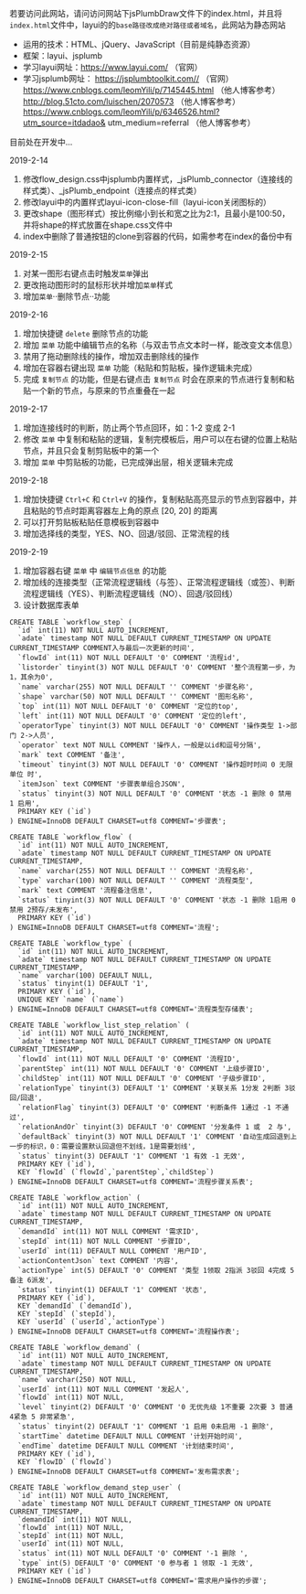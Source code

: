 若要访问此网站，请问访问网站下jsPlumbDraw文件下的index.html，并且将`index.html`文件中，layui的的`base路径改成绝对路径或者域名`，此网站为静态网站

- 运用的技术：HTML、jQuery、JavaScript（目前是纯静态资源）
- 框架：layui、jsplumb
- 学习layui网址：https://www.layui.com/ （官网）
- 学习jsplumb网址： https://jsplumbtoolkit.com// （官网）
                   https://www.cnblogs.com/leomYili/p/7145445.html （他人博客参考）
                   http://blog.51cto.com/luischen/2070573 （他人博客参考）
                   https://www.cnblogs.com/leomYili/p/6346526.html?utm_source=itdadao&  utm_medium=referral （他人博客参考）

目前处在开发中...

2019-2-14
1. 修改flow_design.css中jsplumb内置样式，_jsPlumb_connector（连接线的样式类）、_jsPlumb_endpoint（连接点的样式类）
2. 修改layui中的内置样式layui-icon-close-fill（layui-icon关闭图标的）
3. 更改shape（图形样式）按比例缩小到长和宽之比为2:1，且最小是100:50，并将shape的样式放置在shape.css文件中
4. index中删除了普通按钮的clone到容器的代码，如需参考在index的备份中有

2019-2-15
1. 对某一图形右键点击时触发`菜单`弹出
2. 更改拖动图形时的鼠标形状并增加`菜单`样式
3. 增加`菜单`··删除节点··功能

2019-2-16
1. 增加快捷键 `delete` 删除节点的功能
2. 增加 `菜单` 功能中编辑节点的名称（与双击节点文本时一样，能改变文本信息）
3. 禁用了拖动删除线的操作，增加双击删除线的操作
4. 增加在容器右键出现 `菜单` 功能（粘贴和剪贴板，操作逻辑未完成）
5. 完成 `复制节点` 的功能，但是右键点击 `复制节点` 时会在原来的节点进行复制和粘贴一个新的节点，与原来的节点重叠在一起

2019-2-17
1. 增加连接线时的判断，防止两个节点回环，如：1-2 变成 2-1
2. 修改 `菜单` 中复制和粘贴的逻辑，复制完模板后，用户可以在右键的位置上粘贴节点，并且只会复制剪贴板中的第一个
3. 增加 `菜单` 中剪贴板的功能，已完成弹出层，相关逻辑未完成

2019-2-18
1. 增加快捷键 `Ctrl+C` 和 `Ctrl+V` 的操作，复制粘贴高亮显示的节点到容器中，并且粘贴的节点时距离容器左上角的原点 [20, 20] 的距离
2. 可以打开剪贴板粘贴任意模板到容器中
3. 增加选择线的类型，YES、NO、回退/驳回、正常流程的线

2019-2-19
1. 增加容器右键 `菜单` 中 `编辑节点信息` 的功能
2. 增加线的连接类型（正常流程逻辑线（与签）、正常流程逻辑线（或签）、判断流程逻辑线（YES）、判断流程逻辑线（NO）、回退/驳回线）
3. 设计数据库表单
```
CREATE TABLE `workflow_step` (
  `id` int(11) NOT NULL AUTO_INCREMENT,
  `adate` timestamp NOT NULL DEFAULT CURRENT_TIMESTAMP ON UPDATE CURRENT_TIMESTAMP COMMENT入与最后一次更新的时间',
  `flowId` int(11) NOT NULL DEFAULT '0' COMMENT '流程id',
  `listorder` tinyint(3) NOT NULL DEFAULT '0' COMMENT '整个流程第一步，为1，其余为0',
  `name` varchar(255) NOT NULL DEFAULT '' COMMENT '步骤名称',
  `shape` varchar(50) NOT NULL DEFAULT '' COMMENT '图形名称',
  `top` int(11) NOT NULL DEFAULT '0' COMMENT '定位的top',
  `left` int(11) NOT NULL DEFAULT '0' COMMENT '定位的left',
  `operatorType` tinyint(3) NOT NULL DEFAULT '0' COMMENT '操作类型 1->部门 2->人员',
  `operator` text NOT NULL COMMENT '操作人，一般是以id和逗号分隔',
  `mark` text COMMENT '备注',
  `timeout` tinyint(3) NOT NULL DEFAULT '0' COMMENT '操作超时时间 0 无限 单位 时',
  `itemJson` text COMMENT '步骤表单组合JSON',
  `status` tinyint(3) NOT NULL DEFAULT '0' COMMENT '状态 -1 删除 0 禁用 1 启用',
  PRIMARY KEY (`id`)
) ENGINE=InnoDB DEFAULT CHARSET=utf8 COMMENT='步骤表';
```

```
CREATE TABLE `workflow_flow` (
  `id` int(11) NOT NULL AUTO_INCREMENT,
  `adate` timestamp NOT NULL DEFAULT CURRENT_TIMESTAMP ON UPDATE CURRENT_TIMESTAMP,
  `name` varchar(255) NOT NULL DEFAULT '' COMMENT '流程名称',
  `type` varchar(100) NOT NULL DEFAULT '' COMMENT '流程类型',
  `mark` text COMMENT '流程备注信息',
  `status` tinyint(3) NOT NULL DEFAULT '0' COMMENT '状态 -1 删除 1启用 0禁用 2预存/未发布',
  PRIMARY KEY (`id`)
) ENGINE=InnoDB DEFAULT CHARSET=utf8 COMMENT='流程';
```

```
CREATE TABLE `workflow_type` (
  `id` int(11) NOT NULL AUTO_INCREMENT,
  `adate` timestamp NOT NULL DEFAULT CURRENT_TIMESTAMP ON UPDATE CURRENT_TIMESTAMP,
  `name` varchar(100) DEFAULT NULL,
  `status` tinyint(1) DEFAULT '1',
  PRIMARY KEY (`id`),
  UNIQUE KEY `name` (`name`)
) ENGINE=InnoDB DEFAULT CHARSET=utf8 COMMENT='流程类型存储表';
```

```
CREATE TABLE `workflow_list_step_relation` (
  `id` int(11) NOT NULL AUTO_INCREMENT,
  `adate` timestamp NOT NULL DEFAULT CURRENT_TIMESTAMP ON UPDATE CURRENT_TIMESTAMP,
  `flowId` int(11) NOT NULL DEFAULT '0' COMMENT '流程ID',
  `parentStep` int(11) NOT NULL DEFAULT '0' COMMENT '上级步骤ID',
  `childStep` int(11) NOT NULL DEFAULT '0' COMMENT '子级步骤ID',
  `relationType` tinyint(3) DEFAULT '1' COMMENT '关联关系 1分发 2判断 3驳回/回退',
  `relationFlag` tinyint(3) DEFAULT '0' COMMENT '判断条件 1通过 -1 不通过',
  `relationAndOr` tinyint(3) DEFAULT '0' COMMENT '分发条件 1 或  2 与',
  `defaultBack` tinyint(3) NOT NULL DEFAULT '1' COMMENT '自动生成回退到上一步的标识，0：需要设置默认回退但不划线，1是需要划线',
  `status` tinyint(3) DEFAULT '1' COMMENT '1 有效 -1 无效',
  PRIMARY KEY (`id`),
  KEY `flowId` (`flowId`,`parentStep`,`childStep`)
) ENGINE=InnoDB DEFAULT CHARSET=utf8 COMMENT='流程步骤关系表';

```

```
CREATE TABLE `workflow_action` (
  `id` int(11) NOT NULL AUTO_INCREMENT,
  `adate` timestamp NOT NULL DEFAULT CURRENT_TIMESTAMP ON UPDATE CURRENT_TIMESTAMP,
  `demandId` int(11) NOT NULL COMMENT '需求ID',
  `stepId` int(11) NOT NULL COMMENT '步骤ID',
  `userId` int(11) DEFAULT NULL COMMENT '用户ID',
  `actionContentJson` text COMMENT '内容',
  `actionType` int(5) DEFAULT '0' COMMENT '类型 1领取 2指派 3驳回 4完成 5备注 6派发',
  `status` tinyint(1) DEFAULT '1' COMMENT '状态',
  PRIMARY KEY (`id`),
  KEY `demandId` (`demandId`),
  KEY `stepId` (`stepId`),
  KEY `userId` (`userId`,`actionType`)
) ENGINE=InnoDB DEFAULT CHARSET=utf8 COMMENT='流程操作表';
```

```
CREATE TABLE `workflow_demand` (
  `id` int(11) NOT NULL AUTO_INCREMENT,
  `adate` timestamp NOT NULL DEFAULT CURRENT_TIMESTAMP ON UPDATE CURRENT_TIMESTAMP,
  `name` varchar(250) NOT NULL,
  `userId` int(11) NOT NULL COMMENT '发起人',
  `flowId` int(11) NOT NULL,
  `level` tinyint(2) DEFAULT '0' COMMENT '0 无优先级 1不重要 2次要 3 普通 4紧急 5 非常紧急',
  `status` tinyint(2) DEFAULT '1' COMMENT '1 启用 0未启用 -1 删除',
  `startTime` datetime DEFAULT NULL COMMENT '计划开始时间',
  `endTime` datetime DEFAULT NULL COMMENT '计划结束时间',
  PRIMARY KEY (`id`),
  KEY `flowID` (`flowId`)
) ENGINE=InnoDB DEFAULT CHARSET=utf8 COMMENT='发布需求表';
```

```
CREATE TABLE `workflow_demand_step_user` (
  `id` int(11) NOT NULL AUTO_INCREMENT,
  `adate` timestamp NOT NULL DEFAULT CURRENT_TIMESTAMP ON UPDATE CURRENT_TIMESTAMP,
  `demandId` int(11) NOT NULL,
  `flowId` int(11) NOT NULL,
  `stepId` int(11) NOT NULL,
  `userId` int(11) NOT NULL,
  `status` int(11) NOT NULL DEFAULT '0' COMMENT '-1 删除 ',
  `type` int(5) DEFAULT '0' COMMENT '0 参与者 1 领取 -1 无效',
  PRIMARY KEY (`id`)
) ENGINE=InnoDB DEFAULT CHARSET=utf8 COMMENT='需求用户操作的步骤';
```

